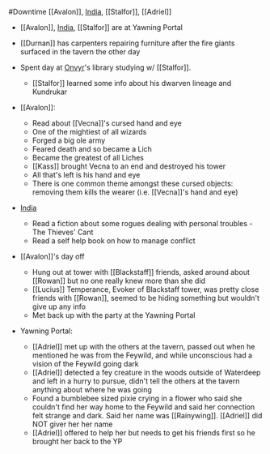 #Downtime 
[[Avalon]], [India](PCs/Current/India.md), [[Stalfor]], [[Adriel]]

- [[Avalon]], [India](PCs/Current/India.md), [[Stalfor]] are at Yawning Portal
- [[Durnan]] has carpenters repairing furniture after the fire giants surfaced in the tavern the other day
- Spent day at [Onvyr](NPCs/Living/Onvyr.md)'s library studying w/ [[Stalfor]]. 
	- [[Stalfor]] learned some info about his dwarven lineage and Kundrukar
- [[Avalon]]:
	- Read about [[Vecna]]'s cursed hand and eye
	- One of the mightiest of all wizards
	- Forged a big ole army
	- Feared death and so became a Lich
	- Became the greatest of all Liches
	- [[Kass]] brought Vecna to an end and destroyed his tower
	- All that's left is his hand and eye
	- There is one common theme amongst these cursed objects: removing them kills the wearer (i.e. [[Vecna]]'s hand and eye)
- [India](PCs/Current/India.md)
	- Read a fiction about some rogues dealing with personal troubles - The Thieves' Cant
	- Read a self help book on how to manage conflict

- [[Avalon]]'s day off
	- Hung out at tower with [[Blackstaff]] friends, asked around about [[Rowan]] but no one really knew more than she did
	- [[Lucius]] Temperance, Evoker of Blackstaff tower, was pretty close friends with [[Rowan]], seemed to be hiding something but wouldn't give up any info
	- Met back up with the party at the Yawning Portal

- Yawning Portal:
	- [[Adriel]] met up with the others at the tavern, passed out when he mentioned he was from the Feywild, and while unconscious had a vision of the Feywild going dark
	- [[Adriel]] detected a fey creature in the woods outside of Waterdeep and left in a hurry to pursue, didn't tell the others at the tavern anything about where he was going
	- Found a bumblebee sized pixie crying in a flower who said she couldn't find her way home to the Feywild and said her connection felt strange and dark. Said her name was [[Rainywing]]. [[Adriel]] did NOT giver her her name
	- [[Adriel]] offered to help her but needs to get his friends first so he brought her back to the YP